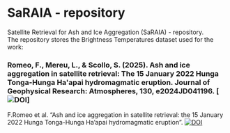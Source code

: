 # SaRAIA - repository

Satellite Retrieval for Ash and Ice Aggregation (SaRAIA) - repository. <br />
The repository stores the Brightness Temperatures dataset used for the work: 
### Romeo, F., Mereu, L., & Scollo, S. (2025). Ash and ice aggregation in satellite retrieval: The 15 January 2022 Hunga Tonga-Hunga Ha'apai hydromagmatic eruption. Journal of Geophysical Research: Atmospheres, 130, e2024JD041196. [![DOI](https://doi.org/10.1029/2024JD041196 )]




F.Romeo et al. “Ash and ice aggregation in satellite retrieval: the 15 January 2022 Hunga Tonga-Hunga Ha’apai hydromagmatic eruption”.
[![DOI](https://zenodo.org/badge/773071127.svg)](https://zenodo.org/doi/10.5281/zenodo.12822659)
